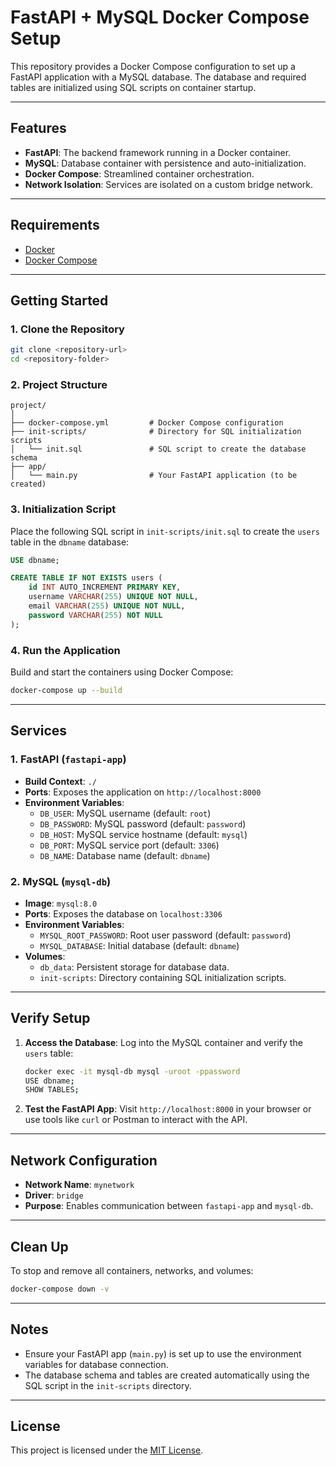 
# FastAPI + MySQL Docker Compose Setup

This repository provides a Docker Compose configuration to set up a FastAPI application with a MySQL database. The database and required tables are initialized using SQL scripts on container startup.

---

## Features

- **FastAPI**: The backend framework running in a Docker container.
- **MySQL**: Database container with persistence and auto-initialization.
- **Docker Compose**: Streamlined container orchestration.
- **Network Isolation**: Services are isolated on a custom bridge network.

---

## Requirements

- [Docker](https://www.docker.com/)
- [Docker Compose](https://docs.docker.com/compose/)

---

## Getting Started

### 1. Clone the Repository

```bash
git clone <repository-url>
cd <repository-folder>
```

### 2. Project Structure

```plaintext
project/
│
├── docker-compose.yml         # Docker Compose configuration
├── init-scripts/              # Directory for SQL initialization scripts
│   └── init.sql               # SQL script to create the database schema
├── app/
│   └── main.py                # Your FastAPI application (to be created)
```

### 3. Initialization Script

Place the following SQL script in `init-scripts/init.sql` to create the `users` table in the `dbname` database:

```sql
USE dbname;

CREATE TABLE IF NOT EXISTS users (
    id INT AUTO_INCREMENT PRIMARY KEY,
    username VARCHAR(255) UNIQUE NOT NULL,
    email VARCHAR(255) UNIQUE NOT NULL,
    password VARCHAR(255) NOT NULL
);
```

### 4. Run the Application

Build and start the containers using Docker Compose:

```bash
docker-compose up --build
```

---

## Services

### 1. **FastAPI** (`fastapi-app`)
- **Build Context**: `./`
- **Ports**: Exposes the application on `http://localhost:8000`
- **Environment Variables**:
  - `DB_USER`: MySQL username (default: `root`)
  - `DB_PASSWORD`: MySQL password (default: `password`)
  - `DB_HOST`: MySQL service hostname (default: `mysql`)
  - `DB_PORT`: MySQL service port (default: `3306`)
  - `DB_NAME`: Database name (default: `dbname`)

### 2. **MySQL** (`mysql-db`)
- **Image**: `mysql:8.0`
- **Ports**: Exposes the database on `localhost:3306`
- **Environment Variables**:
  - `MYSQL_ROOT_PASSWORD`: Root user password (default: `password`)
  - `MYSQL_DATABASE`: Initial database (default: `dbname`)
- **Volumes**:
  - `db_data`: Persistent storage for database data.
  - `init-scripts`: Directory containing SQL initialization scripts.

---

## Verify Setup

1. **Access the Database**:
   Log into the MySQL container and verify the `users` table:
   ```bash
   docker exec -it mysql-db mysql -uroot -ppassword
   USE dbname;
   SHOW TABLES;
   ```

2. **Test the FastAPI App**:
   Visit `http://localhost:8000` in your browser or use tools like `curl` or Postman to interact with the API.

---

## Network Configuration

- **Network Name**: `mynetwork`
- **Driver**: `bridge`
- **Purpose**: Enables communication between `fastapi-app` and `mysql-db`.

---

## Clean Up

To stop and remove all containers, networks, and volumes:

```bash
docker-compose down -v
```

---

## Notes

- Ensure your FastAPI app (`main.py`) is set up to use the environment variables for database connection.
- The database schema and tables are created automatically using the SQL script in the `init-scripts` directory.

--- 

## License

This project is licensed under the [MIT License](LICENSE).
